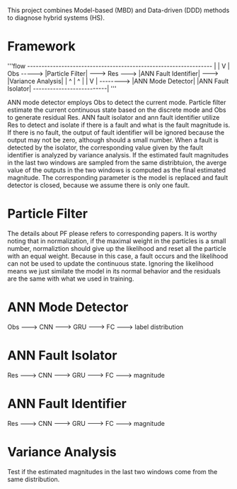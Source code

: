 This project combines Model-based (MBD) and Data-driven (DDD) methods to diagnose hybrid systems (HS).

# Framework

'''flow
                -----------------------------------------------------------------
                |                                                               |
                V                                                               |
Obs -----> |Particle Filter| --->  Res ---> |ANN Fault Identifier| ---> |Variance Analysis| 
 |              ^                   |                                           ^
 |              |                   V                                           |
 --------> |ANN Mode Detector|   |ANN Fault Isolator| --------------------------|
 '''

ANN mode detector employs Obs to detect the current mode. Particle filter estimate the current continuous state based on 
the discrete mode and Obs to generate residual Res. ANN fault isolator and ann fault identifier utilize Res to detect and 
isolate if there is a fault and what is the fault magnitude is. If there is no fault, the output of fault identifier will
be ignored because the output may not be zero, although should a small number. When a fault is detected by the isolator, 
the corresponding value given by the fault identifier is analyzed by variance analysis. If the estimated fault magnitudes 
in the last two windows are sampled from the same distribtuion, the averge value of the outputs in the two windows is computed 
as the final estimated magnitude. The corresponding parameter is the model is replaced and fault detector is closed, because 
we assume there is only one fault.

# Particle Filter
The details about PF please refers to corresponding papers. It is worthy noting that in normalization, if the maximal weight 
in the particles is a small number, normaliztion should give up the likelihood and reset all the particle with an equal weight. 
Because in this case, a fault occurs and the likelihood can not be used to update the continuous state. Ignoring the likelihood 
means we just similate the model in its normal behavior and the residuals are the same with what we used in training.

# ANN Mode Detector
Obs ---> CNN ---> GRU ---> FC ---> label distribution
# ANN Fault Isolator
Res ---> CNN ---> GRU ---> FC ---> magnitude
# ANN Fault Identifier
Res ---> CNN ---> GRU ---> FC ---> magnitude
# Variance Analysis
Test if the estimated magnitudes in the last two windows come from the same distribution.

